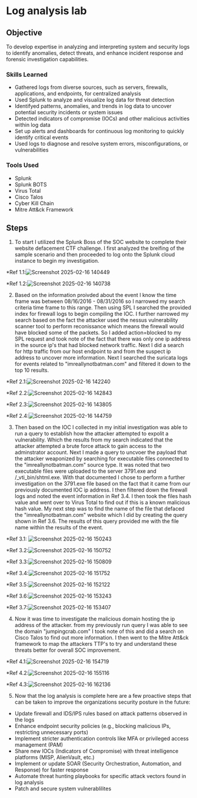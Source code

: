 # Log analysis lab

## Objective
To develop expertise in analyzing and interpreting system and security logs to identify anomalies, detect threats, and enhance incident response and forensic investigation capabilities.



### Skills Learned

- Gathered logs from diverse sources, such as servers, firewalls, applications, and endpoints, for centralized analysis
- Used Splunk to analyze and visualize log data for threat detection
- Identifyed patterns, anomalies, and trends in log data to uncover potential security incidents or system issues
- Detected indicators of compromise (IOCs) and other malicious activities within log data
- Set up alerts and dashboards for continuous log monitoring to quickly identify critical events
- Used logs to diagnose and resolve system errors, misconfigurations, or vulnerabilities



### Tools Used

- Splunk
- Splunk BOTS
- Virus Total
- Cisco Talos
- Cyber Kill Chain
- Mitre Att&ck Framework 

## Steps
1. To start I utilized the Splunk Boss of the SOC website to complete their website defacement CTF challenge. I first analyzed the breifing of the sample scenario and then proceeded to log onto the Splunk cloud instance to begin my investigation.

*Ref 1.1:![Screenshot 2025-02-16 140449](https://github.com/user-attachments/assets/40de2b7e-e525-4fd4-87f6-18841cd8fb37)

*Ref 1.2:![Screenshot 2025-02-16 140738](https://github.com/user-attachments/assets/18ffb3f7-00e8-4208-a29e-6efbd0fe97fd)

2. Based on the information proivded about the event I know the time frame was between 08/16/2016 - 08/31/2016 so I narrowed my search criteria time frame to this range. Then using SPL I searched the provided index for firewall logs to begin compiling the IOC. I further narrowed my search based on the fact the attacker used the nessus vulnerability scanner tool to perform reconissance which means the firewall would have blocked some of the packets. So I added action=blocked to my SPL request and took note of the fact that there was only one ip address in the source ip's that had blocked network traffic. Next I did a search for http traffic from our host endpoint to and from the suspect ip address to uncover more information. Next I searched the suricata logs for events related to "imreallynotbatman.com" and filtered it down to the top 10 results. 


*Ref 2.1:![Screenshot 2025-02-16 142240](https://github.com/user-attachments/assets/45ad2b11-2d36-4147-a594-2f72e19a4cba)

*Ref 2.2:![Screenshot 2025-02-16 142843](https://github.com/user-attachments/assets/0cf0bb41-0a7e-4e83-99e8-c31fe389472a)

*Ref 2.3:![Screenshot 2025-02-16 143805](https://github.com/user-attachments/assets/cc893372-e1ad-4935-b3f1-1666a91b0a2c)

*Ref 2.4:![Screenshot 2025-02-16 144759](https://github.com/user-attachments/assets/7aa13c11-b449-459c-9f5d-e9c20b63b56b)

3. Then based on the IOC I collected in my initial investigation was able to run a query to establish how the attacker attempted to expolit a vulnerability. Which the results from my search indicated that the attacker attempted a brute force attack to gain access to the adminstrator account. Next I made a query to uncvoer the payload that the attacker weaponized by searching for executable files connected to the "imreallynotbatman.com" source type. It was noted that two executable files were uploaded to the server 3791.exe and /_vti_bin/shtml.exe. With that documented I chose to perform a further investigation on the 3791.exe file based on the fact that it came from our previously documented IOC ip address. I then filtered down the firewall logs and noted the event information in Ref 3.4. I then took the files hash value and went over to Virus Total to find out if this is a known malicious hash value. My next step was to find the name of the file that defaced the "imreallynotbatman.com" website which I did by creating the query shown in Ref 3.6. The results of this query provided me with the file name within the results of the event. 

*Ref 3.1: ![Screenshot 2025-02-16 150243](https://github.com/user-attachments/assets/2dde1c62-369c-4247-9dc3-6c813e300dfd)

*Ref 3.2:![Screenshot 2025-02-16 150752](https://github.com/user-attachments/assets/49fbcb08-d58d-42c7-a865-72d646818f55)

*Ref 3.3:![Screenshot 2025-02-16 150809](https://github.com/user-attachments/assets/561e67c8-2b12-4957-aee7-c0f4aa4efa74)

*Ref 3.4:![Screenshot 2025-02-16 151752](https://github.com/user-attachments/assets/fb7eb8aa-d5e0-4112-b37c-579f12681c57)

*Ref 3.5:![Screenshot 2025-02-16 152122](https://github.com/user-attachments/assets/9ac1b90e-5305-472a-9be5-d4f9cadac847)

*Ref 3.6:![Screenshot 2025-02-16 153243](https://github.com/user-attachments/assets/a733774e-2e7c-4409-8d0c-7281f18aa54d)

*Ref 3.7:![Screenshot 2025-02-16 153407](https://github.com/user-attachments/assets/a7f1239a-dfca-4660-94b1-295073b45cca)

4. Now it was time to investigate the malicious domain hosting the ip address of the attacker. from my previously run query I was able to see the domain "jumpingcrab.com" I took note of this and did a search on Cisco Talos to find out more information. I then went to the Mitre Att&ck framework to map the attackers TTP's to try and understand these threats better for overall SOC improvement. 

*Ref 4.1:![Screenshot 2025-02-16 154719](https://github.com/user-attachments/assets/085d28ac-d360-460c-89f1-b57327a93047)

*Ref 4.2:![Screenshot 2025-02-16 155116](https://github.com/user-attachments/assets/a2e9a6bb-8f9c-429e-9ae9-91805397a0a3)

*Ref 4.3:![Screenshot 2025-02-16 162136](https://github.com/user-attachments/assets/568ecfd2-e4e4-4535-a181-b8408959db75)

5. Now that the log analysis is complete here are a few proactive steps that can be taken to improve the organizations security posture in the future:

- Update firewall and IDS/IPS rules based on attack patterns observed in the logs
- Enhance endpoint security policies (e.g., blocking malicious IPs, restricting unnecessary ports)
- Implement stricter authentication controls like MFA or privileged access management (PAM)
- Share new IOCs (Indicators of Compromise) with threat intelligence platforms (MISP, AlienVault, etc.)
- Implement or update SOAR (Security Orchestration, Automation, and Response) for faster response
- Automate threat hunting playbooks for specific attack vectors found in log analysis
- Patch and secure system vulnerablilites













